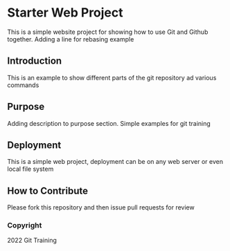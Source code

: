 # Starter Web Project
This is a simple website project for showing how to use Git and Github together. Adding a line for rebasing example

## Introduction
This is an example to show different parts of the git repository ad various commands
## Purpose
Adding description to purpose section. Simple examples for git training
## Deployment
This is a simple web project, deployment can be on any web server or even local file system
## How to Contribute
Please fork this repository and then issue pull requests for review
### Copyright
2022 Git Training